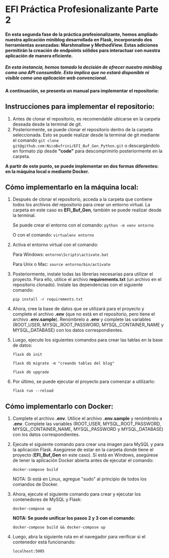 # EFI Práctica Profesionalizante Parte 2

#### En esta segunda fase de la práctica profesionalizante, hemos ampliado nuestra aplicación miniblog desarrollada en Flask, incorporando dos herramientas avanzadas: Marshmallow y MethodView. Estas adiciones permitirán la creación de endpoints sólidos para interactuar con nuestra aplicación de manera eficiente.

##### En esta instancia, hemos tomado la decisión de ofrecer nuestro miniblog como una API consumible. Esto implica que no estará disponible ni visible como una aplicación web convencional.

**A continuación, se presenta un manual para implementar el repositorio:**

Instrucciones para implementar el repositorio:
------------

1. Antes de clonar el repositorio, es recomendable ubicarse en la carpeta deseada desde la terminal de git.
2. Posteriormente, se puede clonar el repositorio dentro de la carpeta seleccionada. Esto se puede realizar desde la terminal de git mediante el comando `git clone git@github.com:NicoBufrini/EFI_Buf_Gen_Python.git` o descargándolo en formato zip desde **"code"** para descomprimirlo posteriormente en la carpeta.

**A partir de este punto, se puede implementar en dos formas diferentes: en la máquina local o mediante Docker.**

Cómo implementarlo en la máquina local:
----------------

1. Después de clonar el repositorio, acceda a la carpeta que contiene todos los archivos del repositorio para crear un entorno virtual. La carpeta en este caso es **EFI_Buf_Gen**, también se puede realizar desde la terminal.

    Se puede crear el entorno con el comando:
    `python -m venv entorno`
    
    O con el comando:
    `virtualenv entorno`

2. Activa el entorno virtual con el comando:

    Para Windows:
    `entorno\Scripts\activate.bat`

    Para Unix o Mac:
    `source entorno/bin/activate`

3. Posteriormente, instale todas las librerías necesarias para utilizar el proyecto. Para ello, utilice el archivo **requirements.txt** (un archivo en el repositorio clonado). Instale las dependencias con el siguiente comando:

    `pip install -r requirements.txt`

4. Ahora, cree la base de datos que se utilizará para el proyecto y complete el archivo **.env** (que no está en el repositorio, pero tiene el archivo **.env.sample**). Renómbrelo a **.env** y complete las variables (ROOT_USER, MYSQL_ROOT_PASSWORD, MYSQL_CONTAINER_NAME y MYSQL_DATABASE) con los datos correspondientes.

5. Luego, ejecute los siguientes comandos para crear las tablas en la base de datos:

    `flask db init`

    `flask db migrate -m "creando tablas del blog"`

    `flask db upgrade`

6. Por último, se puede ejecutar el proyecto para comenzar a utilizarlo:

    `flask run --reload`

Cómo implementarlo con Docker:
-------------

1. Complete el archivo **.env**. Utilice el archivo **.env.sample** y renómbrelo a **.env**. Complete las variables (ROOT_USER, MYSQL_ROOT_PASSWORD, MYSQL_CONTAINER_NAME, MYSQL_PASSWORD y MYSQL_DATABASE) con los datos correspondientes.

2. Ejecute el siguiente comando para crear una imagen para MySQL y para la aplicación Flask. Asegúrese de estar en la carpeta donde tiene el proyecto (**EFI_Buf_Gen** en este caso). Si está en Windows, asegúrese de tener la aplicación Docker abierta antes de ejecutar el comando:

    `docker-compose build`

    NOTA: Si está en Linux, agregue "sudo" al principio de todos los comandos de Docker.

3. Ahora, ejecute el siguiente comando para crear y ejecutar los contenedores de MySQL y Flask:

    `docker-compose up`

    **NOTA: Se puede unificar los pasos 2 y 3 con el comando:**

    `docker-compose build && docker-compose up`

4. Luego, abra la siguiente ruta en el navegador para verificar si el contenedor está funcionando:

    `localhost:5005`